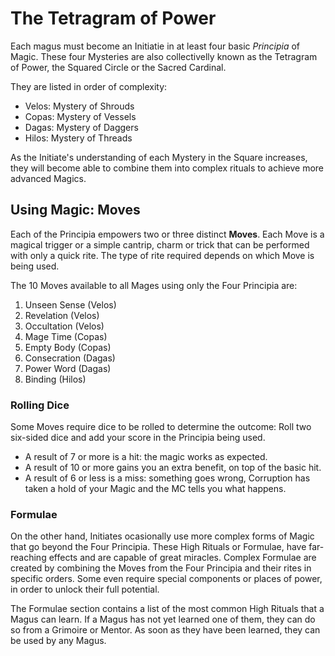 # The Tetragram of Power

Each magus must become an Initiatie in at least four basic _Principia_ of Magic. 
These four Mysteries are also collectivelly known as the Tetragram of Power, the Squared Circle or the Sacred Cardinal.

They are listed in order of complexity:

* Velos: Mystery of Shrouds
* Copas: Mystery of Vessels
* Dagas: Mystery of Daggers
* Hilos: Mystery of Threads 

As the Initiate's understanding of each Mystery in the Square increases, they will become able to combine them into complex rituals to achieve more advanced Magics.


## Using Magic: Moves

Each of the Principia empowers two or three distinct __Moves__. 
Each Move is a magical trigger or a simple cantrip, charm or trick that can be performed with only a quick rite. 
The type of rite required depends on which Move is being used. 

The 10 Moves available to all Mages using only the Four Principia are:

1. Unseen Sense (Velos)
1. Revelation (Velos)
1. Occultation (Velos)
1. Mage Time (Copas)
1. Empty Body (Copas)
1. Consecration (Dagas)
1. Power Word (Dagas)
1. Binding (Hilos)


### Rolling Dice

Some Moves require dice to be rolled to determine the outcome: Roll two six-sided dice and add your score in the Principia being used.

* A result of 7 or more is a hit: the magic works as expected. 
* A result of 10 or more gains you an extra benefit, on top of the basic hit.
* A result of 6 or less is a miss: something goes wrong, Corruption has taken a hold of your Magic and the MC tells you what happens.


### Formulae

On the other hand, Initiates ocasionally use more complex forms of Magic that go beyond the Four Principia. 
These High Rituals or Formulae, have far-reaching effects and are capable of great miracles. 
Complex Formulae are created by combining the Moves from the Four Principia and their rites in specific orders. 
Some even require special components or places of power, in order to unlock their full potential. 

The Formulae section contains a list of the most common High Rituals that a Magus can learn. 
If a Magus has not yet learned one of them, they can do so from a Grimoire or Mentor. 
As soon as they have been learned, they can be used by any Magus. 
